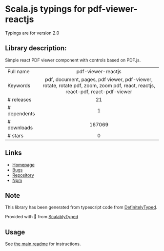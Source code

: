 
# Scala.js typings for pdf-viewer-reactjs

Typings are for version 2.0

## Library description:
Simple react PDF viewer component with controls based on PDF.js.

|                    |                 |
| ------------------ | :-------------: |
| Full name          | pdf-viewer-reactjs |
| Keywords           | pdf, document, pages, pdf viewer, pdf-viewer, rotate, rotate pdf, zoom, zoom pdf, react, reactjs, react-pdf, react-pdf-viewer |
| # releases         | 21 |
| # dependents       | 1 |
| # downloads        | 167069 |
| # stars            | 0 |

## Links
- [Homepage](https://github.com/ansu5555/pdf-viewer-reactjs#readme)
- [Bugs](https://github.com/ansu5555/pdf-viewer-reactjs/issues)
- [Repository](https://github.com/ansu5555/pdf-viewer-reactjs)
- [Npm](https://www.npmjs.com/package/pdf-viewer-reactjs)
    


## Note
This library has been generated from typescript code from [DefinitelyTyped](https://definitelytyped.org).

Provided with :purple_heart: from [ScalablyTyped](https://github.com/oyvindberg/ScalablyTyped)

## Usage
See [the main readme](../../readme.md) for instructions.


